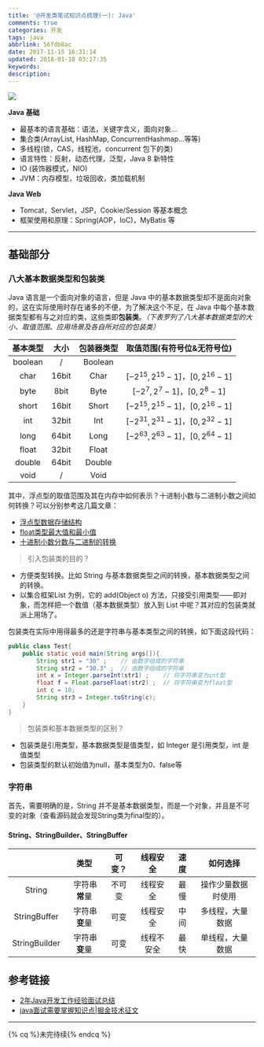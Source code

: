 ```yaml
---
title: '@开发类笔试知识点梳理(一): Java'
comments: true
categories: 开发
tags: java
abbrlink: 56fdb8ac
date: 2017-11-15 16:31:14
updated: 2018-01-18 03:17:35
keywords:
description:
---
```


<!--more-->

![](http://ipic-markdown.oss-cn-shanghai.aliyuncs.com/blog/2017-11-20-Java.png)

**Java 基础**

- 最基本的语言基础：语法，关键字含义，面向对象...
- 集合类(ArrayList, HashMap, ConcurrentHashmap...等等)
- 多线程(锁，CAS，线程池，concurrent 包下的类)
- 语言特性：反射，动态代理，泛型，Java 8 新特性
- IO (装饰器模式，NIO)
- JVM：内存模型，垃圾回收，类加载机制

**Java Web**

- Tomcat，Servlet，JSP，Cookie/Session 等基本概念
- 框架使用和原理：Spring(AOP，IoC)，MyBatis 等

---

## 基础部分
### 八大基本数据类型和包装类
Java 语言是一个面向对象的语言，但是 Java 中的基本数据类型却不是面向对象的，这在实际使用时存在诸多的不便，为了解决这个不足，在 Java 中每个基本数据类型都有与之对应的类，这些类即**包装类**。*（下表罗列了八大基本数据类型的大小、取值范围、应用场景及各自所对应的包装类）*

| 基本类型 | 大小 | 包装器类型 | 取值范围(有符号位&无符号位) |
| :-: | :-: | :-: | :-: |
| boolean | / | Boolean |  |
| char | 16bit | Char | $[-2^{15},2^{15}-1]$，$[0,2^{16}-1]$ |
| byte | 8bit | Byte | $[-2^7,2^7-1]$，$[0,2^8-1]$ |
| short | 16bit | Short | $[-2^{15},2^{15}-1]$，$[0,2^{16}-1]$ |
| int | 32bit | Int | $[-2^{31},2^{31}-1]$，$[0,2^{32}-1]$ |
| long | 64bit | Long | $[-2^{63},2^{63}-1]$，$[0,2^{64}-1]$ |
| float | 32bit | Float |  |
| double | 64bit | Double |  |
| void | / | Void |  |

其中，浮点型的取值范围及其在内存中如何表示？十进制小数与二进制小数之间如何转换？可以分别参考这几篇文章：

- [浮点型数据存储结构](http://blog.csdn.net/whzhaochao/article/details/12885875)
- [float类型最大值和最小值](http://blog.csdn.net/whzhaochao/article/details/12887779)
- [十进制小数分数与二进制的转换](http://m.blog.csdn.net/shelldon/article/details/54411472)

> 引入包装类的目的？

- 方便类型转换。比如 String 与基本数据类型之间的转换，基本数据类型之间的转换。
- 以集合框架List 为例，它的 add(Object o) 方法，只接受引用类型——即对象，而怎样把一个数值（基本数据类型）放入到 List 中呢？其对应的包装类就派上用场了。

包装类在实际中用得最多的还是字符串与基本类型之间的转换，如下面这段代码：

```java
public class Test{  
    public static void main(String args[]){  
        String str1 = "30" ;    // 由数字组成的字符串  
        String str2 = "30.3" ;  // 由数字组成的字符串  
        int x = Integer.parseInt(str1) ;    // 将字符串变为int型  
        float f = Float.parseFloat(str2) ;  // 将字符串变为float型 
        int c = 10;
        String str3 = Integer.toString(c); 
    }  
}
```

> 包装类和基本数据类型的区别？

- 包装类是引用类型，基本数据类型是值类型，如 Integer 是引用类型，int 是值类型
- 包装类型的默认初始值为null，基本类型为0、false等

### 字符串
首先，需要明确的是，String 并不是基本数据类型，而是一个对象，并且是不可变的对象（查看源码就会发现String类为final型的）。


#### String、StringBuilder、StringBuffer

|  | 类型 | 可变？ | 线程安全 | 速度 | 如何选择 |
| :-: | :-: | :-: | :-: | :-: | :-: |
| String |  字符串**常**量 | 不可变 | 线程安全 | 最慢 | 操作少量数据时使用 |
| StringBuffer |  字符串**变**量 | 可变 | 线程安全 | 中间 | 多线程，大量数据 |
| StringBuilder |  字符串**变**量 | 可变 | 线程不安全 | 最快 | 单线程，大量数据 |

## 参考链接

- [2年Java开发工作经验面试总结](https://juejin.im/post/59df34e8f265da432e5b0263)
- [java面试需要掌握知识点|掘金技术征文](https://juejin.im/post/59c116e65188257ca403bbcc)


---

{% cq %}未完待续{% endcq %}<style type="text/css">.post-body .fancybox img.pic_styl {    display: inline !important;    height: 140px;    width: auto;}</style>